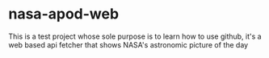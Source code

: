 # nasa-apod-web
 This is a test project whose sole purpose is to learn how to use github,
 it's a web based api fetcher that shows NASA's astronomic picture of the day

